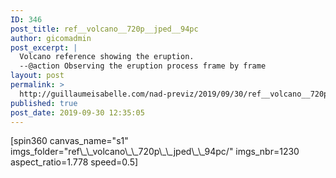 ```yaml
---
ID: 346
post_title: ref__volcano__720p__jped__94pc
author: gicomadmin
post_excerpt: |
  Volcano reference showing the eruption.
  --@action Observing the eruption process frame by frame
layout: post
permalink: >
  http://guillaumeisabelle.com/nad-previz/2019/09/30/ref__volcano__720p__jped__94pc/
published: true
post_date: 2019-09-30 12:35:05
---
```

<!-- wp:shortcode --> [spin360 canvas_name="s1" imgs_folder="ref\_\_volcano\_\_720p\_\_jped\_\_94pc/" imgs_nbr=1230 aspect_ratio=1.778 speed=0.5] 

<!-- /wp:shortcode -->